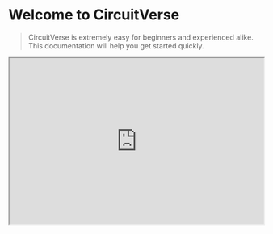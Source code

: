 # Welcome to CircuitVerse

> CircuitVerse is extremely easy for beginners and experienced alike. This documentation will help you get started quickly.

<p style="text-align:center">
          <iframe width="100%" height="330px" src="https://circuitverse.org/simulator/embed/701" id="projectPreview" scrolling="no" webkitAllowFullScreen mozAllowFullScreen allowFullScreen> </iframe>
  </p>

